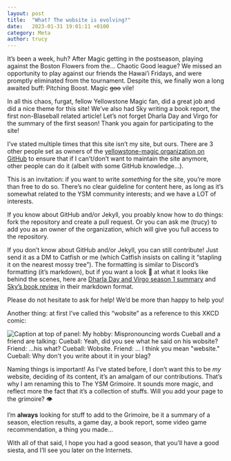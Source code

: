 ```yaml
---
layout: post
title:  "What? The wobsite is evolving?"
date:   2023-01-31 19:01:11 +0100
category: Meta
author: trucy
---
```


It’s been a week, huh? After Magic getting in the postseason, playing against
the Boston Flowers from the… Chaotic Good league? We missed an opportunity to
play against our friends the Hawai’i Fridays, and were promptly eliminated from
the tournament. Despite this, we finally won a long awaited buff: Pitching Boost.
Magic ~~goo~~ vile!

In all this chaos, furgat, fellow Yellowstone Magic fan, did a great job and did
a nice theme for this site! We’ve also had Sky writing a book report, the first
non-Blaseball related article! Let’s not forget Dharla Day and Virgo for the
summary of the first season! Thank you again for participating to the site!

I’ve stated multiple times that this site isn’t my site, but ours. There are 3
other people set as owners of the
[yellowstone-magic organization on GitHub](https://github.com/yellowstone-magic)
to ensure that if I can’t/don’t want to maintain the site anymore, other people
can do it (albeit with some GitHub knowledge…).

This is an invitation: if you want to write *something* for the site, you’re
more than free to do so. There’s no clear guideline for content here, as long
as it’s somewhat related to the YSM community interests; and we have a LOT of
interests.

If you know about GitHub and/or Jekyll, you proably know how to do things: fork
the repository and create a pull request. Or you can ask me (trucy) to add you
as an owner of the organization, which will give you full access to the
repository.

If you don’t know about GitHub and/or Jekyll, you can still contribute! Just
send it as a DM to Catfish or me (which Catfish insists on calling it “stapling it on
the nearest mossy tree”). The formatting is similar to Discord’s formatting
(it’s markdown), but if you want a look 👀 at what it looks like behind the
scenes, here are [Dharla Day and Virgo season 1 summary](https://raw.githubusercontent.com/yellowstone-magic/yellowstone-magic.github.io/main/_posts/2023-01-22-season-1-summary.markdown)
and [Sky’s book review](https://raw.githubusercontent.com/yellowstone-magic/yellowstone-magic.github.io/main/_posts/2023-01-30-Sky-Book-Report.md) in their markdown format.

Please do not hesitate to ask for help! We’d be more than happy to help you!

Another thing: at first I’ve called this “wobsite” as a reference to this
XKCD comic:

![Caption at top of panel: My hobby: Mispronouncing words
 Cueball and a friend are talking: Cueball: Yeah, did you see what he said on his wobsite? Friend: ...his what? Cueball: Wobsite. Friend: ... I think you mean "website." Cueball: Why don't you write about it in your blag?](https://imgs.xkcd.com/comics/mispronouncing.png)

Naming things is important! As I’ve stated before, I don’t want this to be
*my* website, deciding of its content, it’s an amalgam of our contributions.
That’s why I am renaming this to The YSM Grimoire. It sounds more magic, and
reflect more the fact that it’s a collection of stuffs. Will you add your page
to the grimoire? 👁

I’m **always** looking for stuff to add to the Grimoire, be it a summary of a
season, election results, a game day, a book report, some video game recommendation,
a thing you made…

With all of that said, I hope you had a good season, that you’ll have a good
siesta, and I’ll see you later on the Internets.
